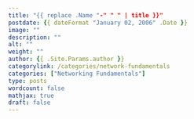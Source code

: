 ```yaml
---
title: "{{ replace .Name "-" " " | title }}"
postdate: {{ dateFormat "January 02, 2006" .Date }}
image: ""
description: ""
alt: ""
weight: ""
author: {{ .Site.Params.author }}
categorylink: /categories/network-fundamentals
categories: ["Networking Fundamentals"]
type: posts
wordcount: false
mathjax: true
draft: false
---
```


